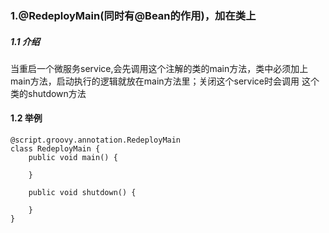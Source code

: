 ### 1.@RedeployMain(同时有@Bean的作用)，加在类上
##### 1.1 介绍
当重启一个微服务service,会先调用这个注解的类的main方法，类中必须加上main方法，启动执行的逻辑就放在main方法里；关闭这个service时会调用
这个类的shutdown方法
#### 1.2 举例
```$xslt
@script.groovy.annotation.RedeployMain
class RedeployMain {
    public void main() {

    }

    public void shutdown() {

    }
}
```